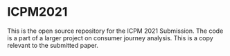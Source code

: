 # ICPM2021

This is the open source repository for the ICPM 2021 Submission. The code is a part of a larger project on consumer journey analysis. This is a copy relevant to the submitted paper.
